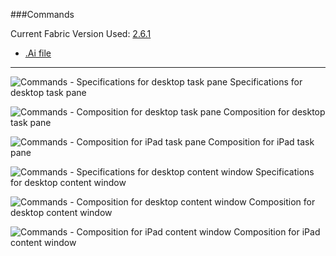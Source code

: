 ###Commands

Current Fabric Version Used: [2.6.1](https://github.com/OfficeDev/office-ui-fabric-core/releases/tag/2.6.1)

* [.Ai file](https://github.com/OfficeDev/Office-Add-in-UX-Design-Patterns/blob/master/Patterns/Source%20Files/Commands.ai?raw=true)

***

![Commands - Specifications for desktop task pane](https://raw.githubusercontent.com/OfficeDev/Office-Add-in-UX-Design-Patterns/master/Patterns/Assets/Commands/Commands_Desktop%20Task%20Pane%20Callouts.png)
Specifications for desktop task pane 


![Commands - Composition for desktop task pane](https://raw.githubusercontent.com/OfficeDev/Office-Add-in-UX-Design-Patterns/master/Patterns/Assets/Commands/Commands_Desktop%20Task%20Pane%20Comp.png)
Composition for desktop task pane 


![Commands - Composition for iPad task pane](https://raw.githubusercontent.com/OfficeDev/Office-Add-in-UX-Design-Patterns/master/Patterns/Assets/Commands/Commands_iPad%20Task%20Pane%20Comp.png)
Composition for iPad task pane 


![Commands - Specifications for desktop content window](https://raw.githubusercontent.com/OfficeDev/Office-Add-in-UX-Design-Patterns/master/Patterns/Assets/Commands/Commands_Desktop%20Content%20Window%20Callouts%20.png)
Specifications for desktop content window


![Commands - Composition for desktop content window](https://raw.githubusercontent.com/OfficeDev/Office-Add-in-UX-Design-Patterns/master/Patterns/Assets/Commands/Commands_Desktop%20Content%20Window%20Comp.png)
Composition for desktop content window


![Commands - Composition for iPad content window](https://raw.githubusercontent.com/OfficeDev/Office-Add-in-UX-Design-Patterns/master/Patterns/Assets/Commands/Commands_iPad%20Content%20Window%20Comp.png)
Composition for iPad content window
